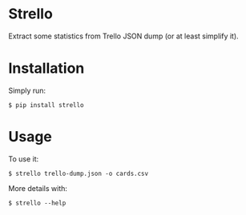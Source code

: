 # Strello

Extract some statistics from Trello JSON dump (or at least simplify it).

# Installation

Simply run:

```shell
$ pip install strello
```

# Usage

To use it:

```shell
$ strello trello-dump.json -o cards.csv
```

More details with:

```shell
$ strello --help
```
